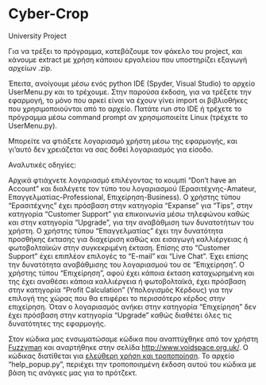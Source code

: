 # Cyber-Crop
University Project

Για να τρέξει το πρόγραμμα, κατεβάζουμε τον φάκελο του project, και κάνουμε extract με χρήση κάποιου εργαλείου που υποστηρίζει εξαγωγή αρχείων .zip.

Έπειτα, ανοίγουμε μέσω ενός python IDE (Spyder, Visual Studio) το αρχείο UserMenu.py και το τρέχουμε. Στην παρούσα έκδοση, για να τρέξετε την εφαρμογή, το μόνο που αρκεί είναι να έχουν γίνει import οι βιβλιοθήκες που χρησιμοποιούνται από το αρχείο. Πατάτε run στο IDE ή τρέχετε το πρόγραμμα μέσω command prompt αν χρησιμοποιείτε Linux (τρέχετε το UserMenu.py).

Μπορείτε να φτιάξετε λογαριασμό χρήστη μέσω της εφαρμογής, και γι’αυτό δεν χρειάζεται να σας δοθεί λογαριασμός για είσοδο.


Αναλυτικές οδηγίες:

Αρχικά φτιάχνετε λογαριασμό επιλέγοντας το κουμπί “Don’t have an Account” και διαλέγετε τον τύπο του λογαριασμού (Ερασιτέχνης-Amateur, Επαγγελματίας-Professional, Επιχείρηση-Business). Ο χρήστης τύπου “Ερασιτέχνης” έχει πρόσβαση στην κατηγορία “Expanse” για “Tips”, στην κατηγορία “Customer Support” για επικοινωνία μέσω τηλεφώνου καθώς και στην κατηγορία “Upgrade”, για την αναβάθμιση των δυνατοτήτων του χρήστη. Ο χρήστης τύπου “Επαγγελματίας” έχει την δυνατότητα προσθήκης έκτασης για διαχείριση καθώς και εισαγωγή καλλιέργειας ή φωτοβολταϊκών στην συγκεκριμένη έκταση. Επίσης στο “Customer Support” έχει επιπλέον επιλογές το “E-mail” και “Live Chat”. Έχει επίσης την δυνατότητα αναβάθμισης του λογαριασμού του σε “Επιχείρηση”. Ο χρήστης τύπου “Επιχείρηση”, αφού έχει κάποια έκταση καταχωρημένη και της έχει αναθέσει κάποια καλλιέργεια ή φωτοβολταϊκά, έχει πρόσβαση στην κατηγορία “Profit Calculation” (Υπολογισμός Κέρδους) για την επιλογή της χώρας που θα επιφέρει το περισσότερο κέρδος στην επιχείρηση. Όταν ο λογαριασμός ανήκει στην κατηγορία “Επιχείρηση” δεν έχει πρόσβαση στην κατηγορία “Upgrade” καθώς διαθέτει όλες τις δυνατότητες της εφαρμογής.


Στον κώδικα μας ενσωματώσαμε κώδικα που αναπτύχθηκε από τον χρήστη [Fuzzyman](http://www.voidspace.org.uk/python/weblog/arch_d7_2006_07_01.shtml#e387) και αναρτήθηκε στην σελίδα http://www.voidspace.org.uk/. Ο κώδικας διατίθεται για [ελεύθερη χρήση και τροποποίηση](https://creativecommons.org/licenses/by-sa/2.0/uk/). Το αρχείο “help_popup.py”, περιέχει την τροποποιημένη έκδοση αυτού του κώδικα με βάση τις ανάγκες μας για το πρότζεκτ.
